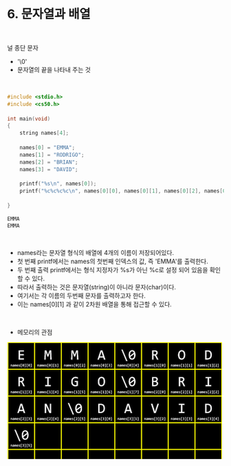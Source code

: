 # 6. 문자열과 배열

<br/>

널 종단 문자

- '\0'
- 문자열의 끝을 나타내 주는 것

<br/>



```c
#include <stdio.h>
#include <cs50.h>

int main(void)
{
    string names[4];

    names[0] = "EMMA";
    names[1] = "RODRIGO";
    names[2] = "BRIAN";
    names[3] = "DAVID";

    printf("%s\n", names[0]);
    printf("%c%c%c%c\n", names[0][0], names[0][1], names[0][2], names[0][3]);
    
}
```

```
EMMA
EMMA
```



<br/>

- names라는 문자열 형식의 배열에 4개의 이름이 저장되어있다.
- 첫 번째 printf에서는 names의 첫번째 인덱스의 값, 즉 'EMMA'를 출력한다.
- 두 번째 출력 printf에서는 형식 지정자가 %s가 아닌 %c로 설정 되어 있음을 확인할 수 있다.
- 따라서 출력하는 것은 문자열(string)이 아니라 문자(char)이다.
- 여기서는 각 이름의 두번째 문자를 출력하고자 한다.
- 이는 names\[0\]\[1\] 과 같이 2차원 배열을 통해 접근할 수 있다.

<br/>

- 메모리의 관점

![](./img/memory_with_string_array.png)







<br/><br/>